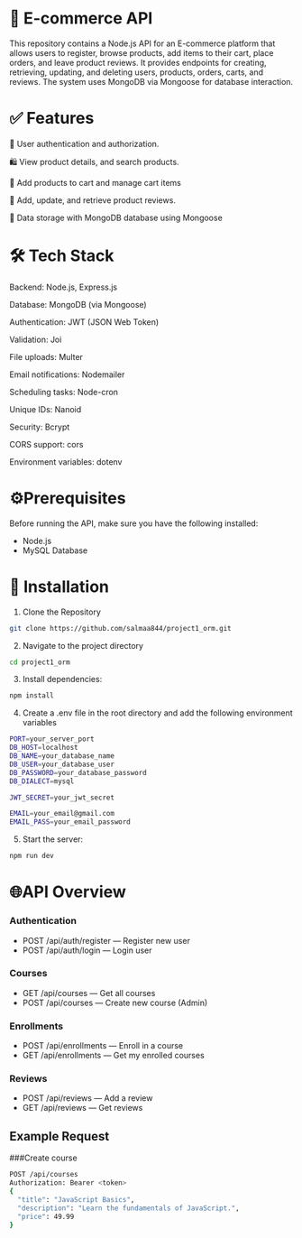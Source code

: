 ﻿# 🛒 E-commerce API
This repository contains a Node.js API for an E-commerce platform that allows users to register, browse products, add items to their cart, place orders, and leave product reviews. It provides endpoints for creating, retrieving, updating, and deleting users, products, orders, carts, and reviews. The system uses MongoDB via Mongoose for database interaction.


# ✅ Features
🔑 User authentication and authorization.

🛍 View product details, and search products.

🛒 Add products to cart and manage cart items

📝 Add, update, and retrieve product reviews.

💾 Data storage with MongoDB database using Mongoose  



# 🛠 Tech Stack
Backend: Node.js, Express.js

Database: MongoDB (via Mongoose)

Authentication: JWT (JSON Web Token)

Validation: Joi

File uploads: Multer

Email notifications: Nodemailer

Scheduling tasks: Node-cron

Unique IDs: Nanoid

Security: Bcrypt

CORS support: cors

Environment variables: dotenv





# ⚙️Prerequisites
Before running the API, make sure you have the following installed:

- Node.js
- MySQL Database

# 🚀 Installation

1. Clone the Repository
```bash
git clone https://github.com/salmaa844/project1_orm.git

```
2. Navigate to the project directory
```bash
cd project1_orm

```
3. Install dependencies:
```bash
npm install
```
4. Create a .env file in the root directory and add the following environment variables
```bash
PORT=your_server_port
DB_HOST=localhost
DB_NAME=your_database_name
DB_USER=your_database_user
DB_PASSWORD=your_database_password
DB_DIALECT=mysql

JWT_SECRET=your_jwt_secret

EMAIL=your_email@gmail.com
EMAIL_PASS=your_email_password
```
5. Start the server: 
```bash
npm run dev
```
# 🌐API Overview

### Authentication

- POST /api/auth/register — Register new user
- POST /api/auth/login — Login user

### Courses

- GET /api/courses — Get all courses
- POST /api/courses — Create new course (Admin)

### Enrollments

- POST /api/enrollments — Enroll in a course
- GET /api/enrollments — Get my enrolled courses

### Reviews

- POST /api/reviews — Add a review
- GET /api/reviews — Get reviews
  
## Example Request
###Create course
```bash
POST /api/courses
Authorization: Bearer <token>
{
  "title": "JavaScript Basics",
  "description": "Learn the fundamentals of JavaScript.",
  "price": 49.99
}
```




